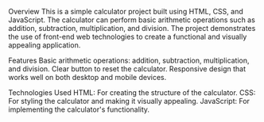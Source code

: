 Overview
This is a simple calculator project built using HTML, CSS, and JavaScript. The calculator can perform basic arithmetic operations such as addition, subtraction, multiplication, and division. The project demonstrates the use of front-end web technologies to create a functional and visually appealing application.

Features
Basic arithmetic operations: addition, subtraction, multiplication, and division.
Clear button to reset the calculator.
Responsive design that works well on both desktop and mobile devices.


Technologies Used
HTML: For creating the structure of the calculator.
CSS: For styling the calculator and making it visually appealing.
JavaScript: For implementing the calculator's functionality.


